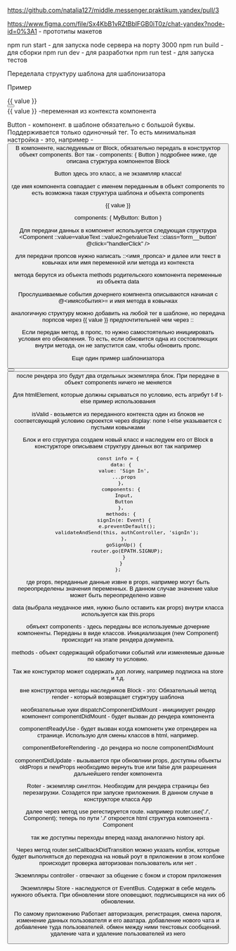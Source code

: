https://github.com/natalia127/middle.messenger.praktikum.yandex/pull/3

https://www.figma.com/file/Sx4KbB1vRZtBblFGB0iT0z/chat-yandex?node-id=0%3A1 - прототипы макетов

npm run start - для запуска node сервера на порту 3000
npm run build - для сборки
npm run dev - для разработки
npm run test - для запуска тестов

Переделала структуру шаблона для шаблонизатора 

Пример
      <div>
        <div class="form__errorSendMessage">{{ value }}</div>
        <Button />
      </div>
 {{ value }} -переменная из контекста компонента

 Button - компонент. в шаблоне обязательно с большой буквы. Поддерживается только одиночный тег. То есть минимальная настройка - это, например - <Button />
 В компоненте, наследуемым от Block, обязательно передать в конструктор объект components. Вот так - 
 components: {
    Button
 } 
 подробнее ниже, где описана стурктура компонентов Block

 Button здесь это класс, а не экзампляр класса!

 где имя компонента совпадает с именем переданным в объект components
 то есть возможна такая структура шаблона и объекта components
      <div>
        <div class="form__errorSendMessage">{{ value }}</div>
        <MyButton />
      </div>

 components: {
    MyButton: Button
 }


Для передачи данных в компонент используется следующая структрура
        <Component 
          ::value=valueText
          ::value2=getvalueText
          ::class='form__button'
          @click="handlerClick"
        />

для передачи пропсов нужно написать ::<имя_пропса> и далее
или текст в ковычках или имя переменной или метода из контекста

метода берутся из объекта methods родительского компонента
переменные из объекта data

Прослушиваемые события дочернего компнента описываются начиная с @<имясобытия>= и имя метода в ковычках

аналогичную структуру можно добавить на любой тег в шаблоне, но передача порпсов через {{ value }} предпочтительней чем через :: 

Если передан метод, в пропс, то нужно самостоятельно инициировать условия его обновления. То есть, если обновится одна из состовляющих внутри метода, он не запустится сам, чтобы обновить пропс.

Еще один пример шаблонизатора 
      <div>
        <Button ::value='valueText1'/>
        <Button ::value='valueText2' />
      </div>
после рендера это будут два отдельных экземпляра блок. При передаче в объект components ничего не меняется

Для htmlElement, которые должны скрываться по условию, есть атрибут t-if t-else
пример использования
<div>
  <div t-if="isValid"></div>
  <div t-else=""></div>
</div>
isValid - возьмется из переданного контекста
один из блоков не соответсвующий условию скроектся через display: none
t-else указывается с пустыми ковычками


Блок и его структура
создаем новый класс и наследуем его от Block
в констуркторе описываем структуру данных 
вот так например

    const info = {
      data: {
        value: 'Sign In',
        ...props
      },
      components: {
        Input,
        Button
      },
      methods: {
        signIn(e: Event) {
          e.preventDefault();
          validateAndSend(this, authController, 'signIn');
        },
        goSignUp() {
          router.go(EPATH.SIGNUP);
        }
      }
    };

где props, переданные данные извне
в props, например могут быть переопределены значения переменных. В данном случае значение value может быть переопределено извне

data (выбрала неудачное имя, нужно было оставить как props) внутри класса используется как this.props

обяъект components - здесь переданы все используемые дочерние компоненты. Переданы в виде классов.
Инициализация (new Component) происходит на этапе рендера документа.

methods - объект содержащий обработчики событий или изменяемые данные по какому то условию.

Так же констурктор может содержать доп логику, например подписка на store и т.д.

вне конструктора методы наследников Block - это:
Обязательный метод render - который возвращает стурктуру шаблона

необязательные хуки 
dispatchComponentDidMount - инициирует рендер компонент
componentDidMount - будет вызван до рендера компонента

componentReadyUse - будет вызван когда компонетн уже отрендерен на странице. Использую для смены классов в html, например.

componentBeforeRendering - до рендера но после componentDidMount

componentDidUpdate - вызывается при обновлнии props, доступны объекты oldProps и newProps
необходимо вернуть true или false для разрешения дальнейшего render компонента


Roter - экземпляр синглтон. Необходим для рендера страницы без перезагрузки. Созадется при запуске приложения. В данном случае в конструкторе класса App

далее
через метод use регестируется route.
например router.use('./', Component);
теперь по пути './' откроется html структура компонента - Component

так же доступны переходы вперед назад аналогично history api.

Через метод router.setCallbackDidTransition можно указать колбэк, которые будет выполняться до переходна на новый роут
в приложении в этом колбэке происходит проверка авторизован пользователь или нет .


Экземпляры controller - отвечают за общение с бэком и стором приложения

Экземпляры Store - наследуются от EventBus. Содержат в себе модель нужного объекта. При обновлении store оповещают, подписывщихся на них об обновлении.



По самому приложению
Работает авторизация, регистрация, смена пароля, изменение данных пользователя и его аватара.
добавление нового чата и добавление туда пользователей. обмен между ними текстовых сообщений. удаление чата и удаление пользователей из него